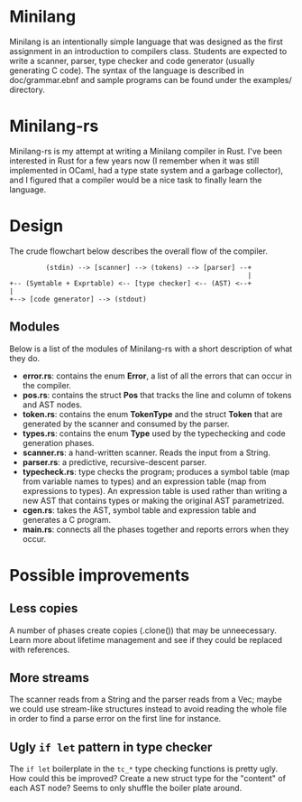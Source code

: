 Minilang
========

Minilang is an intentionally simple language that was designed as the
first assignment in an introduction to compilers class.  Students are
expected to write a scanner, parser, type checker and code generator
(usually generating C code).  The syntax of the language is described
in doc/grammar.ebnf and sample programs can be found under the
examples/ directory.

Minilang-rs
===========

Minilang-rs is my attempt at writing a Minilang compiler in Rust.
I've been interested in Rust for a few years now (I remember when it
was still implemented in OCaml, had a type state system and a garbage
collector), and I figured that a compiler would be a nice task to
finally learn the language.

Design
======

The crude flowchart below describes the overall flow of the compiler.


             (stdin) --> [scanner] --> (tokens) --> [parser] --+
                                                               |
    +-- (Symtable + Exprtable) <-- [type checker] <-- (AST) <--+
    |
    +--> [code generator] --> (stdout)

Modules
-------

Below is a list of the modules of Minilang-rs with a short description
of what they do.

- **error.rs**: contains the enum **Error**, a list of all the errors that
  can occur in the compiler.
- **pos.rs**: contains the struct **Pos** that tracks the line and column of
  tokens and AST nodes.
- **token.rs**: contains the enum **TokenType** and the struct **Token** that
  are generated by the scanner and consumed by the parser.
- **types.rs**: contains the enum **Type** used by the typechecking and code
  generation phases.
- **scanner.rs**: a hand-written scanner.  Reads the input from a String.
- **parser.rs**: a predictive, recursive-descent parser.
- **typecheck.rs**: type checks the program; produces a symbol table
  (map from variable names to types) and an expression table (map from
  expressions to types).  An expression table is used rather than
  writing a new AST that contains types or making the original AST
  parametrized.
- **cgen.rs**: takes the AST, symbol table and expression table and
  generates a C program.
- **main.rs**: connects all the phases together and reports errors when
  they occur.

Possible improvements
=====================

## Less copies

A number of phases create copies (.clone()) that may be
unneecessary. Learn more about lifetime management and see if they
could be replaced with references.

## More streams

The scanner reads from a String and the parser reads from a
Vec<Token>; maybe we could use stream-like structures instead to avoid
reading the whole file in order to find a parse error on the first
line for instance.

## Ugly `if let` pattern in type checker

The `if let` boilerplate in the `tc_*` type checking functions is
pretty ugly.  How could this be improved?  Create a new struct type
for the "content" of each AST node?  Seems to only shuffle the boiler
plate around.
